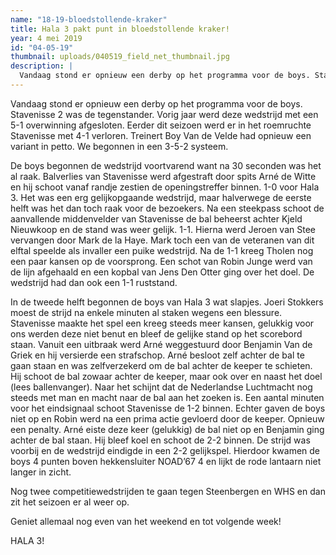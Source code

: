 ```yaml
---
name: "18-19-bloedstollende-kraker"
title: Hala 3 pakt punt in bloedstollende kraker!
year: 4 mei 2019
id: "04-05-19"
thumbnail: uploads/040519_field_net_thumbnail.jpg
description: |
  Vandaag stond er opnieuw een derby op het programma voor de boys. Stavenisse 2 was de tegenstander. Vorig jaar werd deze wedstrijd met een 5-1 overwinning afgesloten...
---
```


Vandaag stond er opnieuw een derby op het programma voor de boys. Stavenisse 2 was de tegenstander. Vorig jaar werd deze wedstrijd met een 5-1 overwinning afgesloten. Eerder dit seizoen werd er in het roemruchte Stavenisse met 4-1 verloren. Treinert Boy Van de Velde had opnieuw een variant in petto. We begonnen in een 3-5-2 systeem.

De boys begonnen de wedstrijd voortvarend want na 30 seconden was het al raak. Balverlies van Stavenisse werd afgestraft door spits Arné de Witte en hij schoot vanaf randje zestien de openingstreffer binnen. 1-0 voor Hala 3. Het was een erg gelijkopgaande wedstrijd, maar halverwege de eerste helft was het dan toch raak voor de bezoekers. Na een steekpass schoot de aanvallende middenvelder van Stavenisse de bal beheerst achter Kjeld Nieuwkoop en de stand was weer gelijk. 1-1. Hierna werd Jeroen van Stee vervangen door Mark de la Haye. Mark toch een van de veteranen van dit elftal speelde als invaller een puike wedstrijd. Na de 1-1 kreeg Tholen nog een paar kansen op de voorsprong. Een schot van Robin Junge werd van de lijn afgehaald en een kopbal van Jens Den Otter ging over het doel. De wedstrijd had dan ook een 1-1 ruststand.

In de tweede helft begonnen de boys van Hala 3 wat slapjes. Joeri Stokkers moest de strijd na enkele minuten al staken wegens een blessure. Stavenisse maakte het spel een kreeg steeds meer kansen, gelukkig voor ons werden deze niet benut en bleef de gelijke stand op het scorebord staan. Vanuit een uitbraak werd Arné weggestuurd door Benjamin Van de Griek en hij versierde een strafschop. Arné besloot zelf achter de bal te gaan staan en was zelfverzekerd om de bal achter de keeper te schieten. Hij schoot de bal zowaar achter de keeper, maar ook over en naast het doel (lees ballenvanger). Naar het schijnt dat de Nederlandse Luchtmacht nog steeds met man en macht naar de bal aan het zoeken is. Een aantal minuten voor het eindsignaal schoot Stavenisse de 1-2 binnen. Echter gaven de boys niet op en Robin werd na een prima actie gevloerd door de keeper. Opnieuw een penalty. Arné eiste deze keer (gelukkig) de bal niet op en Benjamin ging achter de bal staan. Hij bleef koel en schoot de 2-2 binnen. De strijd was voorbij en de wedstrijd eindigde in een 2-2 gelijkspel. Hierdoor kwamen de boys 4 punten boven hekkensluiter NOAD’67 4 en lijkt de rode lantaarn niet langer in zicht.

Nog twee competitiewedstrijden te gaan tegen Steenbergen en WHS en dan zit het seizoen er al weer op.

Geniet allemaal nog even van het weekend en tot volgende week!

HALA 3!
